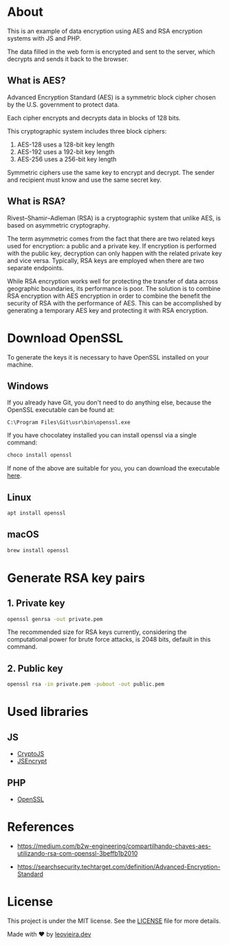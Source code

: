 # About

This is an example of data encryption using AES and RSA encryption systems with JS and PHP.

The data filled in the web form is encrypted and sent to the server, which decrypts and sends it back to the browser.

## What is AES?

Advanced Encryption Standard (AES) is a symmetric block cipher chosen by the U.S. government to protect data.

Each cipher encrypts and decrypts data in blocks of 128 bits.

This cryptographic system includes three block ciphers:

1. AES-128 uses a 128-bit key length
2. AES-192 uses a 192-bit key length
3. AES-256 uses a 256-bit key length

Symmetric ciphers use the same key to encrypt and decrypt. The sender and recipient must know and use the same secret key.

## What is RSA?

Rivest–Shamir–Adleman (RSA) is a cryptographic system that unlike AES, is based on asymmetric cryptography.

The term asymmetric comes from the fact that there are two related keys used for encryption: a public and a private key. If encryption is performed with the public key, decryption can only happen with the related private key and vice versa. Typically, RSA keys are employed when there are two separate endpoints.

While RSA encryption works well for protecting the transfer of data across geographic boundaries, its performance is poor. The solution is to combine RSA encryption with AES encryption in order to combine the benefit the security of RSA with the performance of AES. This can be accomplished by generating a temporary AES key and protecting it with RSA encryption.

# Download OpenSSL

To generate the keys it is necessary to have OpenSSL installed on your machine.

## Windows

If you already have Git, you don't need to do anything else, because the OpenSSL executable can be found at:

`C:\Program Files\Git\usr\bin\openssl.exe`

If you have chocolatey installed you can install openssl via a single command:

```bash
choco install openssl
```

If none of the above are suitable for you, you can download the executable [here](https://slproweb.com/products/Win32OpenSSL.html).

## Linux

```bash
apt install openssl
```

## macOS

```bash
brew install openssl
```

# Generate RSA key pairs

## 1. Private key

```bash
openssl genrsa -out private.pem
```

The recommended size for RSA keys currently, considering the computational power for brute force attacks, is 2048 bits, default in this command.

## 2. Public key

```bash
openssl rsa -in private.pem -pubout -out public.pem
```

# Used libraries

## JS

- [CryptoJS](https://github.com/brix/crypto-js)
- [JSEncrypt](https://github.com/travist/jsencrypt)

## PHP

- [OpenSSL](https://www.php.net/manual/en/book.openssl.php)

# References

- https://medium.com/b2w-engineering/compartilhando-chaves-aes-utilizando-rsa-com-openssl-3beffb1b2010

- https://searchsecurity.techtarget.com/definition/Advanced-Encryption-Standard

# License

This project is under the MIT license. See the [LICENSE](https://github.com/leovieira/aes-rsa-with-js-php/blob/main/LICENSE) file for more details.

Made with ❤️ by [leovieira.dev](https://leovieira.dev)
